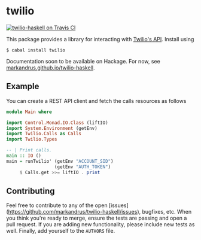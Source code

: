 twilio
======

[![twilio-haskell on Travis CI](https://travis-ci.org/markandrus/twilio-haskell.svg)](https://travis-ci.org/markandrus/twilio-haskell)

This package provides a library for interacting with
[Twilio's API](www.twilio.com/docs/api). Install using

```
$ cabal install twilio
```

Documentation soon to be available on Hackage. For now, see [markandrus.github.io/twilio-haskell](http://markandrus.github.io/twilio-haskell).

Example
-------

You can create a REST API client and fetch the calls resources as follows

```hs
module Main where

import Control.Monad.IO.Class (liftIO)
import System.Environment (getEnv)
import Twilio.Calls as Calls
import Twilio.Types

-- | Print calls.
main :: IO ()
main = runTwilio' (getEnv "ACCOUNT_SID")
                  (getEnv "AUTH_TOKEN")
     $ Calls.get >>= liftIO . print
```

Contributing
------------

Feel free to contribute to any of the open [issues]
(https://github.com/markandrus/twilio-haskell/issues), bugfixes, etc. When you
think you're ready to merge, ensure the tests are passing and open a pull
request. If you are adding new functionality, please include new tests as well.
Finally, add yourself to the `AUTHORS` file.
